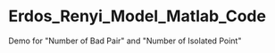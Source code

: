 Erdos_Renyi_Model_Matlab_Code
=============================

Demo for "Number of Bad Pair" and "Number of  Isolated Point"
